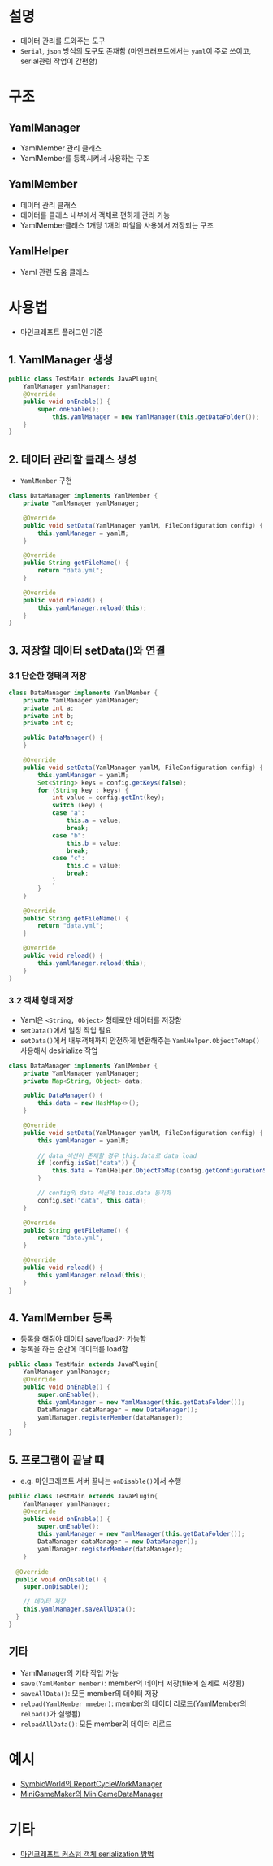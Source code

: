 # 설명
- 데이터 관리를 도와주는 도구
- `Serial`, `json` 방식의 도구도 존재함 (마인크래프트에서는 `yaml`이 주로 쓰이고, serial관련 작업이 간편함)



# 구조
## YamlManager
- YamlMember 관리 클래스
- YamlMember를 등록시켜서 사용하는 구조

## YamlMember
- 데이터 관리 클래스
- 데이터를 클래스 내부에서 객체로 편하게 관리 가능
- YamlMember클래스 1개당 1개의 파일을 사용해서 저장되는 구조

## YamlHelper
- Yaml 관련 도움 클래스



# 사용법
- 마인크래프트 플러그인 기준
## 1. YamlManager 생성
```java
public class TestMain extends JavaPlugin{
  	YamlManager yamlManager;
	@Override
	public void onEnable() {
		super.onEnable();
    		this.yamlManager = new YamlManager(this.getDataFolder());
	}
}
```

## 2. 데이터 관리할 클래스 생성
- `YamlMember` 구현
```java
class DataManager implements YamlMember {
	private YamlManager yamlManager;

	@Override
	public void setData(YamlManager yamlM, FileConfiguration config) {
		this.yamlManager = yamlM;
	}

	@Override
	public String getFileName() {
		return "data.yml";
	}

	@Override
	public void reload() {
		this.yamlManager.reload(this);
	}
}
```

## 3. 저장할 데이터 setData()와 연결
### 3.1 단순한 형태의 저장
```java
class DataManager implements YamlMember {
	private YamlManager yamlManager;
	private int a;
	private int b;
	private int c;

	public DataManager() {
	}

	@Override
	public void setData(YamlManager yamlM, FileConfiguration config) {
		this.yamlManager = yamlM;
		Set<String> keys = config.getKeys(false);
		for (String key : keys) {
			int value = config.getInt(key);
			switch (key) {
			case "a":
				this.a = value;
				break;
			case "b":
				this.b = value;
				break;
			case "c":
				this.c = value;
				break;
			}
		}
	}

	@Override
	public String getFileName() {
		return "data.yml";
	}

	@Override
	public void reload() {
		this.yamlManager.reload(this);
	}
}
```
### 3.2 객체 형태 저장
- Yaml은 `<String, Object>` 형태로만 데이터를 저장함
- `setData()`에서 일정 작업 필요
- `setData()`에서 내부객체까지 안전하게 변환해주는 `YamlHelper.ObjectToMap()` 사용해서 desirialize 작업
```java
class DataManager implements YamlMember {
	private YamlManager yamlManager;
	private Map<String, Object> data;

	public DataManager() {
		this.data = new HashMap<>();
	}

	@Override
	public void setData(YamlManager yamlM, FileConfiguration config) {
		this.yamlManager = yamlM;
		
		// data 섹션이 존재할 경우 this.data로 data load
		if (config.isSet("data")) {
			this.data = YamlHelper.ObjectToMap(config.getConfigurationSection("data"));
		}

		// config의 data 섹션에 this.data 동기화
		config.set("data", this.data);
	}

	@Override
	public String getFileName() {
		return "data.yml";
	}

	@Override
	public void reload() {
		this.yamlManager.reload(this);
	}
}
```
## 4. YamlMember 등록
- 등록을 해줘야 데이터 save/load가 가능함
- 등록을 하는 순간에 데이터를 load함
```java
public class TestMain extends JavaPlugin{
  	YamlManager yamlManager;
	@Override
	public void onEnable() {
		super.onEnable();
   		this.yamlManager = new YamlManager(this.getDataFolder());
		DataManager dataManager = new DataManager();
		yamlManager.registerMember(dataManager);
	}
}
```

## 5. 프로그램이 끝날 때
- e.g. 마인크래프트 서버 끝나는 `onDisable()`에서 수행
```java
public class TestMain extends JavaPlugin{
	YamlManager yamlManager;
	@Override
	public void onEnable() {
		super.onEnable();
		this.yamlManager = new YamlManager(this.getDataFolder());
		DataManager dataManager = new DataManager();
		yamlManager.registerMember(dataManager);
	}
  
  @Override
  public void onDisable() {
    super.onDisable();

    // 데이터 저장
    this.yamlManager.saveAllData();
  }
}
```


## 기타
- YamlManager의 기타 작업 가능
- `save(YamlMember member)`: member의 데이터 저장(file에 실제로 저장됨)
- `saveAllData()`: 모든 member의 데이터 저장
- `reload(YamlMember mmeber)`: member의 데이터 리로드(YamlMember의 `reload()`가 실행됨)
- `reloadAllData()`: 모든 member의 데이터 리로드




# 예시
- [SymbioWorld의 ReportCycleWorkManager](https://github.com/worldbiomusic/SymbioWorld/blob/main/src/com/github/symbioworld/managers/report/ReportCycleWorkManager.java)
- [MiniGameMaker의 MiniGameDataManager](https://github.com/worldbiomusic/MiniGameMaker/blob/main/src/com/wbm/minigamemaker/manager/MiniGameDataManager.java)

# 기타
- [마인크래프트 커스텀 객체 serialization 방법](https://github.com/worldbiomusic/Blog/blob/main/Minecraft/plugin/making/customYamlObject.md)




